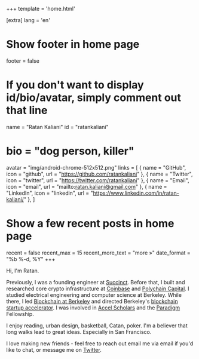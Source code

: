 +++
template = 'home.html'

[extra]
lang = 'en'

# Show footer in home page
footer = false

# If you don't want to display id/bio/avatar, simply comment out that line
name = "Ratan Kaliani"
id = "ratankaliani"
# bio = "dog person, killer"
avatar = "img/android-chrome-512x512.png"
links = [
    { name = "GitHub", icon = "github", url = "https://github.com/ratankaliani" },
    { name = "Twitter", icon = "twitter", url = "https://twitter.com/ratankaliani" },
    { name = "Email", icon = "email", url = "mailto:ratan.kaliani@gmail.com" },
    { name = "LinkedIn", icon = "linkedin", url = "https://www.linkedin.com/in/ratan-kaliani/" },
]

# Show a few recent posts in home page
recent = false
recent_max = 15
recent_more_text = "more »"
date_format = "%b %-d, %Y"
+++

Hi, I'm Ratan.

Previously, I was a founding engineer at [Succinct](https://succinct.xyz). Before that, I built and researched core crypto infrastructure at [Coinbase](https://coinbase.com) and [Polychain Capital](https://polychain.capital). I studied electrical engineering and computer science at Berkeley. While there, I led [Blockchain at Berkeley](https://blockchain.berkeley.edu) and directed Berkeley's [blockchain startup accelerator](https://xcelerator.berkeley.edu). I was involved in [Accel Scholars](https://eecs.berkeley.edu/resources/undergrads/accel/) and the [Paradigm](https://paradigm.xyz) Fellowship.

I enjoy reading, urban design, basketball, Catan, poker. I'm a believer that long walks lead to great ideas. Especially in San Francisco.

I love making new friends - feel free to reach out email me via email if you'd like to chat, or message me on [Twitter](https://twitter.com/ratankaliani).